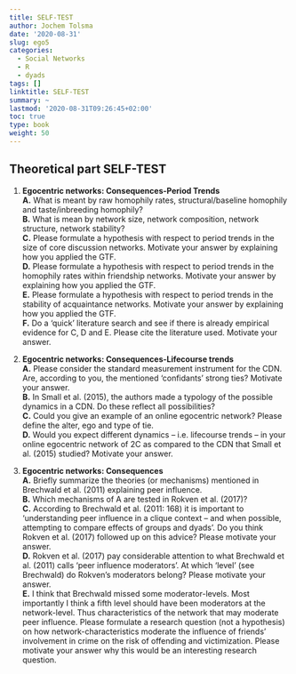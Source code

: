 ```yaml
---
title: SELF-TEST
author: Jochem Tolsma
date: '2020-08-31'
slug: ego5
categories:
  - Social Networks
  - R
  - dyads
tags: []
linktitle: SELF-TEST
summary: ~
lastmod: '2020-08-31T09:26:45+02:00'
toc: true
type: book
weight: 50
---
```


## Theoretical part SELF-TEST


1.	**Egocentric networks: Consequences-Period Trends**  
**A.**	What is meant by raw homophily rates, structural/baseline homophily and taste/inbreeding homophily?  
**B.**  What is mean by network size, network composition, network structure, network stability?   
**C.**	Please formulate a hypothesis with respect to period trends in the size of core discussion networks. Motivate your answer by explaining how you applied the GTF.  
**D.**	Please formulate a hypothesis with respect to period trends in the homophily rates within friendship networks. Motivate your answer by explaining how you applied the GTF.     
**E.**	Please formulate a hypothesis with respect to period trends in the stability of acquaintance networks. Motivate your answer by explaining how you applied the GTF.  
**F.**	Do a ‘quick’ literature search and see if there is already empirical evidence for C, D and E. Please cite the literature used. Motivate your answer.   

2.	**Egocentric networks: Consequences-Lifecourse trends**  
**A.**	Please consider the standard measurement instrument for the CDN. Are, according to you, the mentioned ‘confidants’ strong ties? Motivate your answer.   
**B.**	In Small et al. (2015), the authors made a typology of the possible dynamics in a CDN. Do these reflect all possibilities?   
**C.**	Could you give an example of an online egocentric network? Please define the alter, ego and type of tie.   
**D.**	Would you expect different dynamics – i.e. lifecourse trends – in your online egocentric network of 2C as compared to the CDN that Small et al. (2015) studied? Motivate your answer.  
  
3.	**Egocentric networks: Consequences**  
**A.**	Briefly summarize the theories (or mechanisms) mentioned in Brechwald et al. (2011) explaining peer influence.   
**B.**	Which mechanisms of A are tested in Rokven et al. (2017)?   
**C.**	According to Brechwald et al. (2011: 168) it is important to ‘understanding peer influence in a clique context – and when possible, attempting to compare effects of groups and dyads’. Do you think Rokven et al. (2017) followed up on this advice? Please motivate your answer.   
**D.**	Rokven et al. (2017) pay considerable attention to what Brechwald et al. (2011) calls ‘peer influence moderators’. At which ‘level’ (see Brechwald) do Rokven’s moderators belong? Please motivate your answer.   
**E.**	I think that Brechwald missed some moderator-levels. Most importantly I think a fifth level should have been moderators at the network-level. Thus characteristics of the network that may moderate peer influence. Please formulate a research question (not a hypothesis) on how network-characteristics moderate the influence of friends’ involvement in crime on the risk of offending and victimization. Please motivate your answer why this would be an interesting research question.   

